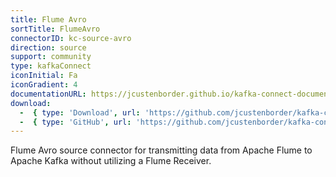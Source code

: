 ```yaml
---
title: Flume Avro
sortTitle: FlumeAvro
connectorID: kc-source-avro
direction: source
support: community
type: kafkaConnect
iconInitial: Fa
iconGradient: 4
documentationURL: https://jcustenborder.github.io/kafka-connect-documentation/projects/kafka-connect-flume-avro/
download:
  -  { type: 'Download', url: 'https://github.com/jcustenborder/kafka-connect-flume-avro/releases' }
  -  { type: 'GitHub', url: 'https://github.com/jcustenborder/kafka-connect-flume-avro' }
---
```

Flume Avro source connector for transmitting data from Apache Flume to Apache Kafka without utilizing a Flume Receiver.

